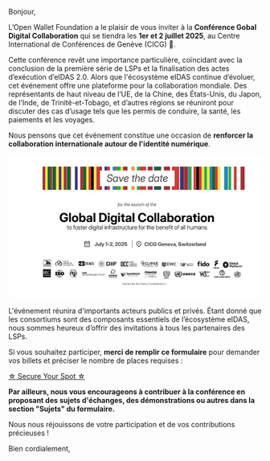 <!-- var(subject)="Participation à la conférence Gobal Digital Collaboration le 1er et 2 juillet 2025 à Genève" -->
<!-- var(summary)="L’Open Wallet Foundation vous invite à la Conférence Gobal Digital Collaboration les 1er et 2 juillet 2025 à Genève, réunissant des leaders mondiaux pour renforcer la collaboration internationale autour de l'identité numérique." -->
<!-- var(role)="" -->
Bonjour,

L’Open Wallet Foundation a le plaisir de vous inviter à la **Conférence Gobal Digital Collaboration** qui se tiendra les **1er et 2 juillet 2025**, au Centre International de Conférences de Genève (CICG) 📍.

Cette conférence revêt une importance particulière, coïncidant avec la conclusion de la première série de LSPs et la finalisation des actes d’exécution d’eIDAS 2.0. Alors que l'écosystème eIDAS continue d’évoluer, cet événement offre une plateforme pour la collaboration mondiale. Des représentants de haut niveau de l’UE, de la Chine, des États-Unis, du Japon, de l’Inde, de Trinité-et-Tobago, et d’autres régions se réuniront pour discuter des cas d’usage tels que les permis de conduire, la santé, les paiements et les voyages.

Nous pensons que cet événement constitue une occasion de **renforcer la collaboration internationale autour de l'identité numérique**. 

![Digital Global Collaboration July 1-2, 2025 in Geneva <!-- inline=True-->](./invitation_gdc.png "Save the date card !")

L'événement réunira d'importants acteurs publics et privés. Étant donné que les consortiums sont des composants essentiels de l’écosystème eIDAS, nous sommes heureux d’offrir des invitations à tous les partenaires des LSPs.

Si vous souhaitez participer, **merci de remplir ce formulaire** pour demander vos billets et préciser le nombre de places requises :

[<!-- link-model=button --><!-- color=#313178 --> ☆ Secure Your Spot ☆ ](https://cloud.digital-identity-wallet.eu/apps/forms/s/7McopBnDayf5tCDWLDgsLtTQ)

**Par ailleurs, nous vous encourageons à contribuer à la conférence en proposant des sujets d'échanges, des démonstrations ou autres dans la section "Sujets" du formulaire.**

Nous nous réjouissons de votre participation et de vos contributions précieuses !

Bien cordialement,